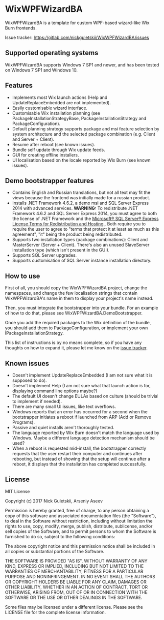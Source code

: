 # WixWPFWizardBA

WixWPFWizardBA is a template for custom WPF-based wizard-like Wix Burn frontends.

Issue tracker: https://gitlab.com/nickguletskii/WixWPFWizardBA/issues

## Supported operating systems

WixWPFWizardBA supports Windows 7 SP1 and newer, and has been tested on Windows 7 SP1 and Windows 10.

## Features

* Implements most Wix launch actions (Help and UpdateReplaceEmbedded are not implemented).
* Easily customisable wizard interface.
* Customisable Wix installation planning (see PackageInstallationStrategyBase, PackageInstallationStrategy and PackageConfiguration).
* Default planning strategy supports package and msi feature selection by system architecture and the selected package combination (e.g. Client and Server + Client).
* Resume after reboot (see known issues).
* Bundle self update through Wix update feeds.
* GUI for creating offline installers.
* UI localisation based on the locale reported by Wix Burn (see known issues).

## Demo bootstrapper features

* Contains English and Russian translations, but not all text may fit the views because the frontend was initially made for a russian product.
* Installs .NET Framework 4.6.2, a demo msi and SQL Server Express 2014 with advanced services. **WARNING:** To redistribute .NET Framework 4.6.2 and SQL Server Express 2014, you must agree to both the license of .NET Framework and the [Microsoft® SQL Server® Express License Terms for Redistribution and Hosting
](https://www.microsoft.com/en-us/download/details.aspx?id=29693). Both require you to require the user to agree to "terms that protect it at least as much as this agreement", "it" being the product being redistributed.
* Supports two installation types (package combinations): Client and MasterServer (Server + Client). There's also an unused SlaveServer installation type (which isn't present in the GUI).
* Supports SQL Server upgrades.
* Supports customisation of SQL Server instance installation directory.

## How to use

First of all, you should copy the WixWPFWizardBA project, change the namespaces, and change the few localisation strings that contain WixWPFWizardBA's name in them to display your project's name instead.

Then, you must integrate the bootstrapper into your bundle. For an example of how to do that, please see WixWPFWizardBA.DemoBootstrapper.

Once you add the required packages to the Wix definition of the bundle, you should add them to PackageConfiguration, or implement your own IPackageInstallationStrategy.

This list of instructions is by no means complete, so if you have any thoughts on how to expand it, please let me know on the [issue tracker](https://gitlab.com/nickguletskii/WixWPFWizardBA/issues).

## Known issues

* Doesn't implement UpdateReplaceEmbedded (I am not sure what it is supposed to do).
* Doesn't implement Help (I am not sure what that launch action is for, displaying command line options maybe?)
* The default UI doesn't change EULAs based on culture (should be trivial to implement if needed).
* There are many small UI issues, like text overflows.
* Windows reports that an error has occurred for a second when the bootstrapper initiates a reboot if launched from ARP (Add or Remove Programs).
* Passive and quiet installs aren't thoroughly tested.
* The language reported by Wix Burn doesn't match the language used by Windows. Maybe a different language detection mechanism should be used?
* When a reboot is requested mid-install, the bootstrapper correctly requests that the user restart their computer and continues after rebooting, but instead of showing that the setup will continue after a reboot, it displays that the installation has completed successfully.

## License

MIT License

Copyright (c) 2017 Nick Guletskii, Arseniy Aseev

Permission is hereby granted, free of charge, to any person obtaining a copy
of this software and associated documentation files (the "Software"), to deal
in the Software without restriction, including without limitation the rights
to use, copy, modify, merge, publish, distribute, sublicense, and/or sell
copies of the Software, and to permit persons to whom the Software is
furnished to do so, subject to the following conditions:

The above copyright notice and this permission notice shall be included in all
copies or substantial portions of the Software.

THE SOFTWARE IS PROVIDED "AS IS", WITHOUT WARRANTY OF ANY KIND, EXPRESS OR
IMPLIED, INCLUDING BUT NOT LIMITED TO THE WARRANTIES OF MERCHANTABILITY,
FITNESS FOR A PARTICULAR PURPOSE AND NONINFRINGEMENT. IN NO EVENT SHALL THE
AUTHORS OR COPYRIGHT HOLDERS BE LIABLE FOR ANY CLAIM, DAMAGES OR OTHER
LIABILITY, WHETHER IN AN ACTION OF CONTRACT, TORT OR OTHERWISE, ARISING FROM,
OUT OF OR IN CONNECTION WITH THE SOFTWARE OR THE USE OR OTHER DEALINGS IN THE
SOFTWARE.

Some files may be licensed under a different license. Please see the LICENSE file for the complete license information.